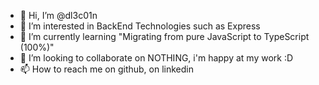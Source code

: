 - 👋 Hi, I’m @dl3c01n
- 👀 I’m interested in BackEnd Technologies such as Express
- 🌱 I’m currently learning "Migrating from pure JavaScript to TypeScript (100%)"
- 💞️ I’m looking to collaborate on NOTHING, i'm happy at my work :D
- 📫 How to reach me on github, on linkedin

<!---
dl3c01n/dl3c01n is a ✨ special ✨ repository because its `README.md` (this file) appears on your GitHub profile.
You can click the Preview link to take a look at your changes.
--->
